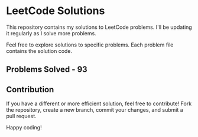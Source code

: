 # LeetCode Solutions

This repository contains my solutions to LeetCode problems. I'll be updating it regularly as I solve more problems.

Feel free to explore solutions to specific problems. Each problem file contains the solution code.

## Problems Solved - 93

## Contribution

If you have a different or more efficient solution, feel free to contribute! Fork the repository, create a new branch, commit your changes, and submit a pull request.

Happy coding!